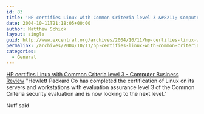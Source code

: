 ```yaml
---
id: 83
title: 'HP certifies Linux with Common Criteria level 3 &#8211; Computer Business Review'
date: 2004-10-11T21:18:05+00:00
author: Matthew Schick
layout: single
guid: http://www.excentral.org/archives/2004/10/11/hp-certifies-linux-with-common-criteria-level-3-computer-business-review/
permalink: /archives/2004/10/11/hp-certifies-linux-with-common-criteria-level-3-computer-business-review
categories:
  - General
---
```

<a href="http://www.cbronline.com/article_news.asp?guid=C39CD3FF-E923-4251-93EA-2E227651E462">HP certifies Linux with Common Criteria level 3 - Computer Business Review</a>
"Hewlett Packard Co has completed the certification of Linux on its servers and workstations with evaluation assurance level 3 of the Common Criteria security evaluation and is now looking to the next level."

Nuff said